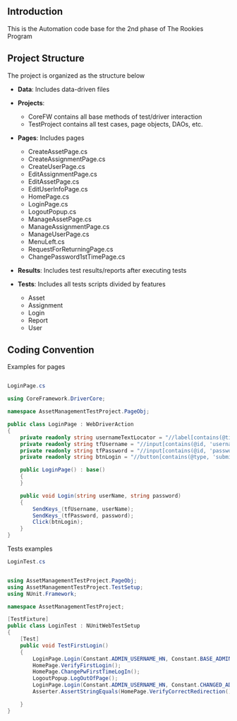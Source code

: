## Introduction

This is the Automation code base for the 2nd phase of The Rookies Program

## Project Structure

The project is organized as the structure below

- **Data**: Includes data-driven files
- **Projects**: 
  - CoreFW contains all base methods of test/driver interaction
  - TestProject contains all test cases, page objects, DAOs, etc.
- **Pages**: Includes pages
  - CreateAssetPage.cs
  - CreateAssignmentPage.cs
  - CreateUserPage.cs
  - EditAssignmentPage.cs
  - EditAssetPage.cs
  - EditUserInfoPage.cs
  - HomePage.cs
  - LoginPage.cs
  - LogoutPopup.cs
  - ManageAssetPage.cs
  - ManageAssignmentPage.cs
  - ManageUserPage.cs
  - MenuLeft.cs
  - RequestForReturningPage.cs
  - ChangePassword1stTimePage.cs


- **Results**: Includes test results/reports after executing tests 
- **Tests**: Includes all tests scripts divided by features
  - Asset
  - Assignment
  - Login
  - Report
  - User



## Coding Convention

Examples for pages

```cs

LoginPage.cs

using CoreFramework.DriverCore;

namespace AssetManagementTestProject.PageObj;

public class LoginPage : WebDriverAction
{
    private readonly string usernameTextLocator = "//label[contains(@title, 'Username')]"; // for testing
    private readonly string tfUsername = "//input[contains(@id, 'username')]";
    private readonly string tfPassword = "//input[contains(@id, 'password')]";
    private readonly string btnLogin = "//button[contains(@type, 'submit')]";

    public LoginPage() : base()
    {
    }

    public void Login(string userName, string password)
    {
        SendKeys_(tfUsername, userName);
        SendKeys_(tfPassword, password);
        Click(btnLogin);
    }
}
```

Tests examples

```cs
LoginTest.cs


using AssetManagementTestProject.PageObj;
using AssetManagementTestProject.TestSetup;
using NUnit.Framework;

namespace AssetManagementTestProject;

[TestFixture]
public class LoginTest : NUnitWebTestSetup
{
    [Test]
    public void TestFirstLogin()
    {
        LoginPage.Login(Constant.ADMIN_USERNAME_HN, Constant.BASE_ADMIN_PASSWORD);
        HomePage.VerifyFirstLogin();
        HomePage.ChangePwFirstTimeLogIn();
        LogoutPopup.LogOutOfPage();
        LoginPage.Login(Constant.ADMIN_USERNAME_HN, Constant.CHANGED_ADMIN_PASSWORD);
        Asserter.AssertStringEquals(HomePage.VerifyCorrectRedirection(), Constant.BASE_URL);

    }
}
```

